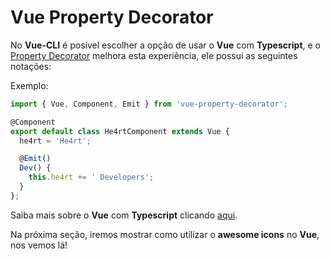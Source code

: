 # Vue Property Decorator

No **Vue-CLI** é posível escolher a opção de usar o **Vue** com **Typescript**, e o [Property Decorator](https://github.com/kaorun343/vue-property-decorator) melhora esta experiência, ele possui as seguintes notações:

Exemplo:

```js
import { Vue, Component, Emit } from 'vue-property-decorator';

@Component
export default class He4rtComponent extends Vue {
  he4rt = 'He4rt';

  @Emit()
  Dev() {
    this.he4rt += ' Developers';
  }
};
```

Saiba mais sobre o **Vue** com **Typescript** clicando [aqui](https://br.vuejs.org/v2/guide/typescript.html).

Na próxima seção, iremos mostrar como utilizar o **awesome icons** no **Vue**, nos vemos lá!